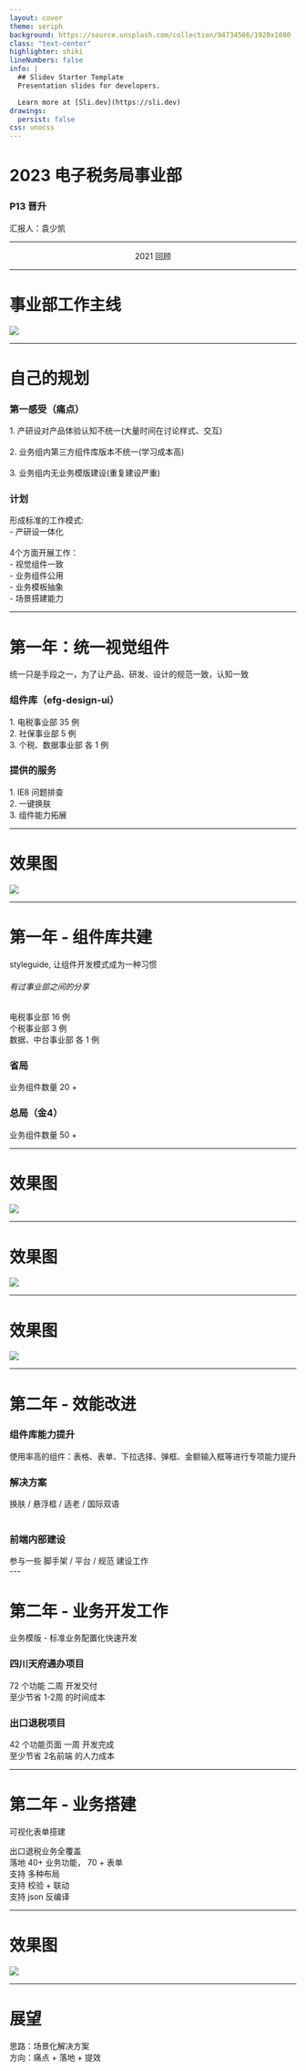 ```yaml
---
layout: cover
theme: seriph
background: https://source.unsplash.com/collection/94734566/1920x1080
class: "text-center"
highlighter: shiki
lineNumbers: false
info: |
  ## Slidev Starter Template
  Presentation slides for developers.

  Learn more at [Sli.dev](https://sli.dev)
drawings:
  persist: false
css: unocss
---
```


# 2023 电子税务局事业部

### P13 晋升

<div class="pt-12">
  <span  class="px-2 py-1 rounded cursor-pointer" hover="bg-white bg-opacity-10">
   汇报人：袁少凯
  </span>
</div>

---

<center class="text-6xl pt-40">2021 回顾</center>

---

# 事业部工作主线

<img src="/images/threeTarget.png" />

---

# 自己的规划

<div class="flex mt-20">
  <div class="flex-1 ">
    <h3 class="mb-5 text-center">第一感受（痛点）</h3>
    <div class="text-base">1. 产研设对产品体验认知不统一<span class="text-#f43f5e">(大量时间在讨论样式、交互)</span></div>
     <br />
    <div class="text-base">2. 业务组内第三方组件库版本不统一<span class="text-#f43f5e">(学习成本高)</span>  </div>
     <br />
    <div class="text-base">3. 业务组内无业务模版建设<span class="text-#f43f5e">(重复建设严重)</span></div>
  </div>
  <div v-click class="flex-1 text-center">
   <h3 class="mb-5">计划</h3>
    <div>形成标准的工作模式: </div>
    <div class="ml-5"> - 产研设一体化</div>
    <br />
    <div>4个方面开展工作：</div>
    <div class="ml-5"> - 视觉组件一致</div>
    <div class="ml-5"> - 业务组件公用</div>
    <div class="ml-5"> - 业务模板抽象</div>
    <div class="ml-5"> - 场景搭建能力</div>
  </div>
</div>

---

# 第一年：统一视觉组件

统一只是手段之一，为了让产品、研发、设计的规范一致，认知一致

<div class="flex mt-20">
  <div class="flex-1 text-center">
    <h3 class="mb-5">组件库（efg-design-ui）</h3>
    <div>1. 电税事业部 <span class="text-#f43f5e">35 例</span></div>
    <div>2. 社保事业部 <span class="text-#f43f5e">5 例</span></div>
    <div>3. 个税、数据事业部 <span class="text-#f43f5e">各 1 例</span></div>
  </div>

  <div v-click class="flex-1 text-center">
    <h3 class="mb-5">提供的服务</h3>
    <div>1. <span class="text-#f43f5e">IE8 问题排查</span></div>
    <div>2. <span class="text-#f43f5e">一键换肤</span></div>
    <div>3. 组件<span class="text-#f43f5e">能力拓展</span></div>
  </div>
</div>

---

# 效果图

<img src="/images/design-4.png" />

---

# 第一年 - 组件库共建

styleguide, 让组件开发模式成为一种习惯

<h6>有过事业部之间的分享</h6>

<div>
  <div class="mt-14">
    <div class="text-center mt-2">电税事业部 <span class="text-#f43f5e">16 例</span></div>
    <div class="text-center mt-2">个税事业部 <span class="text-#f43f5e">3 例</span></div>
    <div class="text-center mt-2">数据、中台事业部 <span class="text-#f43f5e">各 1 例</span></div>
  </div>
  <div  v-click class="flex mt-10">
    <div class="flex-1 text-center">
      <h3 class="mb-5">省局</h3>
      <div>业务组件数量 <span class="text-#f43f5e">20 +</span></div>
    </div>
    <div class="flex-1 text-center">
      <h3 class="mb-5">总局（金4）</h3>
      <div>业务组件数量 <span class="text-#f43f5e">50 +</span></div>
    </div>
  </div>
</div>

---

# 效果图

<img src="/images/e-design-1.png" />

---

# 效果图

<img src="/images/e-design-2.png" />

---

# 效果图

<img src="/images/gt4-design.png" />

---

# 第二年 - 效能改进

  <div class="flex mt-30">
    <div class="flex-1 ">
      <h3 class="mb-5 text-center">组件库能力提升</h3>
      <div>使用率高的组件：<span class="text-#f43f5e">表格、表单、下拉选择、弹框、金额输入框等</span>进行专项能力提升</div>
    </div>
    <div class="flex-1 text-center">
      <h3 class="mb-5">解决方案</h3>
      <div>换肤 / 悬浮框 / 适老 / 国际双语</div>
      <br />
      <h3 class="mb-5">前端内部建设</h3>
      <div>参与一些 脚手架 / 平台 / 规范 建设工作</div>
    </div>
  </div>
---

# 第二年 - 业务开发工作

业务模版 - 标准业务配置化快速开发

  <div class="flex mt-30">
    <div class="flex-1 text-center">
      <h3 class="mb-5">四川天府通办项目</h3>
      <div><span class="text-#f43f5e">72</span> 个功能 <span class="text-#f43f5e">二周 </span>开发交付</div>
      <div>至少节省<span class="text-#f43f5e"> 1-2周 </span>的时间成本</div>
    </div>
    <div class="flex-1 text-center">
      <h3 class="mb-5">出口退税项目</h3>
      <div><span class="text-#f43f5e">42</span> 个功能页面 <span class="text-#f43f5e">一周 </span>开发完成</div>
      <div>至少节省<span class="text-#f43f5e"> 2名前端 </span>的人力成本</div>
    </div>
  </div>

---

# 第二年 - 业务搭建

可视化表单搭建

<div class="mt-20">
  <div class="text-center mt-2"><span class="text-#f43f5e">出口退税业务全覆盖</span></div>
  <div class="text-center mt-2">落地<span class="text-#f43f5e">  40+ </span>业务功能，<span class="text-#f43f5e">  70 + </span>表单</div>
  <div class="text-center mt-2">支持<span class="text-#f43f5e"> 多种布局 </span></div>
  <div class="text-center mt-2">支持<span class="text-#f43f5e"> 校验 + 联动</span></div>
  <div class="text-center mt-2">支持<span class="text-#f43f5e"> json 反编译</span></div>
</div>

---

# 效果图

<img src="/images/island.png" />

---

# 展望

<div class="mt-30">
  <div class="text-center mt-2">思路：场景化解决方案</div>
  <div class="text-center mt-10">方向：痛点 + 落地 + 提效</div>
</div>
